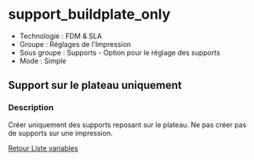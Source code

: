# support_buildplate_only

* Technologie : FDM & SLA
* Groupe : Réglages de l'Impression
* Sous groupe : Supports - Option pour le réglage des supports
* Mode : Simple

## Support sur le plateau uniquement

### Description

Créer uniquement des supports reposant sur le plateau. Ne pas créer pas de supports sur une impression.

[Retour Liste variables](variable_list.md)